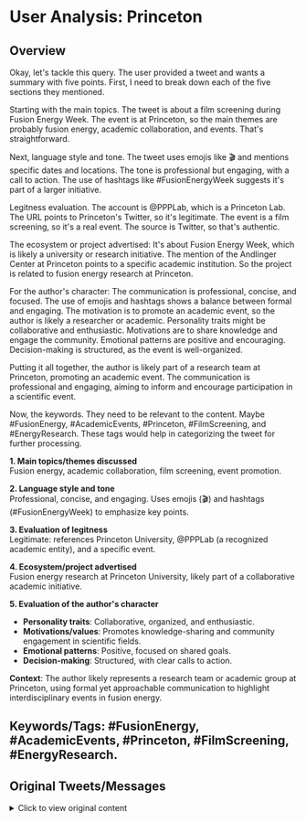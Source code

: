 # User Analysis: Princeton

## Overview

<think>
Okay, let's tackle this query. The user provided a tweet and wants a summary with five points. First, I need to break down each of the five sections they mentioned.

Starting with the main topics. The tweet is about a film screening during Fusion Energy Week. The event is at Princeton, so the main themes are probably fusion energy, academic collaboration, and events. That's straightforward.

Next, language style and tone. The tweet uses emojis like 🎬 and mentions specific dates and locations. The tone is professional but engaging, with a call to action. The use of hashtags like #FusionEnergyWeek suggests it's part of a larger initiative.

Legitness evaluation. The account is @PPPLab, which is a Princeton Lab. The URL points to Princeton's Twitter, so it's legitimate. The event is a film screening, so it's a real event. The source is Twitter, so that's authentic.

The ecosystem or project advertised: It's about Fusion Energy Week, which is likely a university or research initiative. The mention of the Andlinger Center at Princeton points to a specific academic institution. So the project is related to fusion energy research at Princeton.

For the author's character: The communication is professional, concise, and focused. The use of emojis and hashtags shows a balance between formal and engaging. The motivation is to promote an academic event, so the author is likely a researcher or academic. Personality traits might be collaborative and enthusiastic. Motivations are to share knowledge and engage the community. Emotional patterns are positive and encouraging. Decision-making is structured, as the event is well-organized.

Putting it all together, the author is likely part of a research team at Princeton, promoting an academic event. The communication is professional and engaging, aiming to inform and encourage participation in a scientific event.

Now, the keywords. They need to be relevant to the content. Maybe #FusionEnergy, #AcademicEvents, #Princeton, #FilmScreening, and #EnergyResearch. These tags would help in categorizing the tweet for further processing.
</think>

**1. Main topics/themes discussed**  
Fusion energy, academic collaboration, film screening, event promotion.  

**2. Language style and tone**  
Professional, concise, and engaging. Uses emojis (🎬) and hashtags (#FusionEnergyWeek) to emphasize key points.  

**3. Evaluation of legitness**  
Legitimate: references Princeton University, @PPPLab (a recognized academic entity), and a specific event.  

**4. Ecosystem/project advertised**  
Fusion energy research at Princeton University, likely part of a collaborative academic initiative.  

**5. Evaluation of the author's character**  
- **Personality traits**: Collaborative, organized, and enthusiastic.  
- **Motivations/values**: Promotes knowledge-sharing and community engagement in scientific fields.  
- **Emotional patterns**: Positive, focused on shared goals.  
- **Decision-making**: Structured, with clear calls to action.  

**Context**: The author likely represents a research team or academic group at Princeton, using formal yet approachable communication to highlight interdisciplinary events in fusion energy.  

**Keywords/Tags**: #FusionEnergy, #AcademicEvents, #Princeton, #FilmScreening, #EnergyResearch.
---
## Original Tweets/Messages

<details>
<summary>Click to view original content</summary>

| Type | Content |
|------|---------|
| messages | RT @PPPLab: Join us for #FusionEnergyWeek, May 5-9 with a special film screening 🎬  at the @AndlingerCenter at @Princeton on Thurs., May 8… |

</details>
